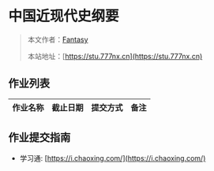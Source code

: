 # 中国近现代史纲要

> 本文作者：[Fantasy](https://www.777nx.cn/personal/about/)
>
> 本站地址：[https://stu.777nx.cn](https://stu.777nx.cn)

## 作业列表

|  作业名称  |  截止日期   | 提交方式 | 备注 |
| :--------: | :---------: | :------: | :--: |

## 作业提交指南

- 学习通: [https://i.chaoxing.com/](https://i.chaoxing.com/)
